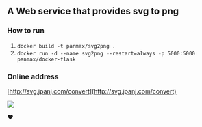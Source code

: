 ## A Web service that provides svg to png

### How to run

1. `docker build -t panmax/svg2png .`
2. `docker run -d --name svg2png --restart=always -p 5000:5000 panmax/docker-flask`

### Online address

[http://svg.jpanj.com/convert](http://svg.jpanj.com/convert)

![](https://s1.ax1x.com/2018/11/05/ionBwV.png)

❤️